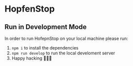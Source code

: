 # HopfenStop

## Run in Development Mode

In order to run HofepnStop on your local machine please run:

1. `npm i` to install the dependencies
2. `npm run develop` to run the local develoment server
3. Happy hacking 🤖🤖🤖